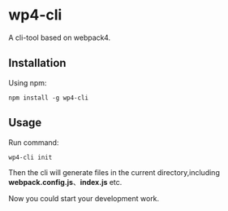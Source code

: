 # wp4-cli

A cli-tool based on webpack4.

## Installation
Using npm:
```
npm install -g wp4-cli
```
## Usage
Run command:
```
wp4-cli init
```
Then the cli will generate files in the current directory,including **webpack.config.js**、**index.js** etc.

Now you could start your development work.

